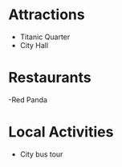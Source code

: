 # Attractions
- Titanic Quarter
- City Hall

# Restaurants
-Red Panda

# Local Activities
- City bus tour
